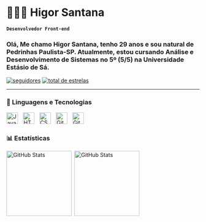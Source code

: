 # 🧑🏻‍💻 Higor Santana

**`Desenvolvedor Front-end`**

### Olá, Me chamo Higor Santana, tenho 29 anos e sou natural de Pedrinhas Paulista-SP. Atualmente, estou cursando Análise e Desenvolvimento de Sistemas no 5º (5/5) na Universidade Estásio de Sá.

  <p>
 <a href="https://github.com/Higorsantana96?tab=followers">
         <img 
         alt="seguidores" title="Me siga no Github" src="https://custom-icon-badges.demolab.com/github/followers/Higorsantana96?color=236ad3&labelColor=1155ba&style=for-the-badge&logo=github&label=seguidores&logoColor=white"/></a>
      <a href="https://github.com/Higorsantana96?tab=repositories&sort=stargazers">
         <img 
         alt="total de estrelas" title="Total de estrelas no GitHub" src="https://custom-icon-badges.demolab.com/github/stars/Higorsantana96?color=55960c&style=for-the-badge&labelColor=488207&logo=star&label=estrelas"/></a>
   </p> 
 
 ---
 
 ### 🤖 Linguagens e Tecnologias

<img align="left" alt="JavaScript" width="30px" style="padding-right:10px;" src="https://cdn.jsdelivr.net/gh/devicons/devicon/icons/javascript/javascript-plain.svg" />
<img align="left" alt="HTML" width="30px" style="padding-right:10px;" src="https://cdn.jsdelivr.net/gh/devicons/devicon/icons/html5/html5-plain.svg" />
<img align="left" alt="CSS" width="30px" style="padding-right:10px;" src="https://cdn.jsdelivr.net/gh/devicons/devicon/icons/css3/css3-plain.svg" />
<img align="left" alt="Git" width="30px" style="padding-right:10px;" src="https://cdn.jsdelivr.net/gh/devicons/devicon/icons/git/git-original.svg" />
<img align="left" alt="GitHub" width="30px" style="padding-right:10px;" src="https://cdn.jsdelivr.net/gh/devicons/devicon/icons/github/github-original.svg" />

<br/>
<br/>



### 📊 Estatísticas

 <p>
   <img 
     align="left" 
     alt="GitHub Stats" 
     height="170" 
     style="padding-right: 4px;" 
     src="https://github-readme-stats.vercel.app/api?username=Higorsantana96&show_icons=true&theme=tokyonight&include_all_commits=true&locale=pt-br" 
   />
 
 <img 
       align="left" 
       alt="GitHub Stats" 
       height="170" 
       src="https://github-readme-stats.vercel.app/api/top-langs/?username=higorsantana96&theme=tokyonight&layout=compact&custom_title=Tecnologias&langs_count=7" 
   />

 </p>
